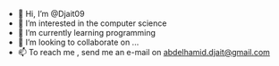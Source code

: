 - 👋 Hi, I’m @Djait09
- 👀 I’m interested in the computer science
- 🌱 I’m currently learning programming
- 💞️ I’m looking to collaborate on ...
- 📫 To reach me , send me an e-mail on abdelhamid.djait@gmail.com

<!---
Djait09/Djait09 is a ✨ special ✨ repository because its `README.md` (this file) appears on your GitHub profile.
You can click the Preview link to take a look at your changes.
--->
